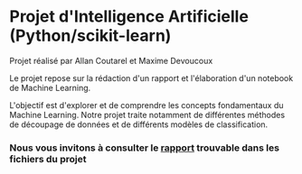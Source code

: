 # Projet d'Intelligence Artificielle (Python/scikit-learn)

Projet réalisé par Allan Coutarel et Maxime Devoucoux

Le projet repose sur la rédaction d'un rapport et l'élaboration d'un notebook de Machine Learning.

L'objectif est d'explorer et de comprendre les concepts fondamentaux du Machine Learning. Notre projet traite notamment de différentes méthodes de découpage de données et de différents modèles de classification.

### Nous vous invitons à consulter le [rapport](Rapport.pdf) trouvable dans les fichiers du projet
